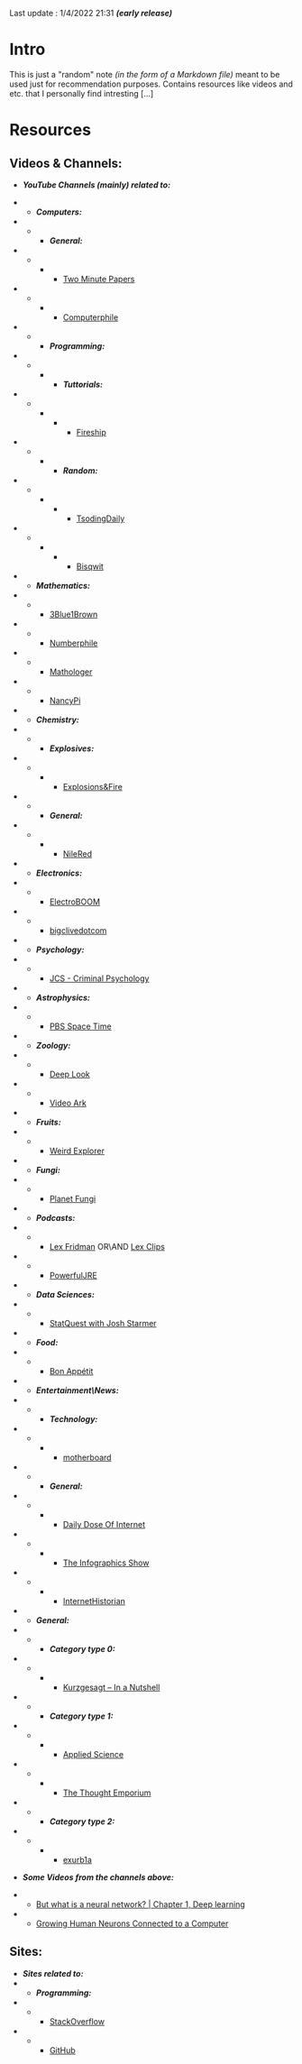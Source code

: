 Last update : 1/4/2022 21:31 ***(early release)***

# Intro 
This is just a "random" note *(in the form of a Markdown file)* meant to be used just for recommendation purposes. Contains resources like videos and etc. that I personally find intresting [...]   
   

# Resources
## Videos & Channels:
* ***YouTube Channels (mainly) related to:***
* * ***Computers:***
* * * ***General:***
* * * * [Two Minute Papers](https://www.youtube.com/c/K%C3%A1rolyZsolnai)
* * * * [Computerphile](https://www.youtube.com/user/Computerphile)
* * * ***Programming:***
* * * * ***Tuttorials:***
* * * * * [Fireship](https://www.youtube.com/c/Fireship)
* * * * ***Random:***
* * * * * [TsodingDaily](https://www.youtube.com/c/TsodingDaily)
* * * * * [Bisqwit](https://www.youtube.com/c/Bisqwit/)
* * ***Mathematics:***  
* * * [3Blue1Brown](https://www.youtube.com/c/3blue1brown)
* * * [Numberphile](https://www.youtube.com/c/numberphile)
* * * [Mathologer](https://www.youtube.com/c/Mathologer)
* * * [NancyPi](https://www.youtube.com/c/NancyPi)
* * ***Chemistry:***
* * * ***Explosives:***
* * * * [Explosions&Fire](https://www.youtube.com/c/ExplosionsFire2)
* * * ***General:***
* * * * [NileRed](https://www.youtube.com/c/NileRed)
* * ***Electronics:***
* * * [ElectroBOOM](https://www.youtube.com/c/Electroboom)
* * * [bigclivedotcom](https://www.youtube.com/c/Bigclive)
* * ***Psychology:***
* * * [JCS - Criminal Psychology](https://www.youtube.com/c/JCSCriminalPsychology)
* * ***Astrophysics:***
* * * [PBS Space Time](https://www.youtube.com/pbsspacetime/c)
* * ***Zoology:***
* * * [Deep Look](https://www.youtube.com/c/KQEDDeepLook)
* * * [Video Ark](https://www.youtube.com/c/VideoArk)
* * ***Fruits:***
* * * [Weird Explorer](https://www.youtube.com/c/WeirdExplorer)
* * ***Fungi:***
* * * [Planet Fungi](https://www.youtube.com/channel/UCUcAV0sDq_sC955ENdVJAVQ)
* * ***Podcasts:***
* * * [Lex Fridman](https://www.youtube.com/c/lexfridman) OR\AND [Lex Clips](https://www.youtube.com/c/LexClips)
* * * [PowerfulJRE](https://www.youtube.com/c/joerogan)
* * ***Data Sciences:***
* * * [StatQuest with Josh Starmer](https://www.youtube.com/c/joshstarmer)
* * ***Food:***
* * * [Bon Appétit](https://www.youtube.com/c/bonappetit)
* * ***Entertainment\News:***
* * * ***Technology:***
* * * * [motherboard](https://www.youtube.com/motherboard/)
* * * ***General:***
* * * * [Daily Dose Of Internet](https://www.youtube.com/c/DailyDoseOfInternet)
* * * * [The Infographics Show](https://www.youtube.com/c/TheInfographicsShowOFFICIAL)
* * * * [InternetHistorian](https://www.youtube.com/c/InternetHistorian) <!-- I might change this position-->
* * ***General:***
* * * ***Category type 0:***
* * * * [Kurzgesagt – In a Nutshell](https://www.youtube.com/c/inanutshell)
* * * ***Category type 1:***
* * * * [Applied Science](https://www.youtube.com/c/AppliedScience)
* * * * [The Thought Emporium](https://www.youtube.com/c/thethoughtemporium)
* * * ***Category type 2:***
* * * * [exurb1a](https://www.youtube.com/c/Exurb1a)

* ***Some Videos from the channels above:***
* * [But what is a neural network? | Chapter 1, Deep learning](https://www.youtube.com/watch?v=aircAruvnKk "Channel: 3Blue1Brown") 
* * [Growing Human Neurons Connected to a Computer](https://www.youtube.com/watch?v=V2YDApNRK3g "Channel: The Thought Emporium")


## Sites:
* ***Sites related to:*** 
* * ***Programming:***
* * * [StackOverflow](https://stackoverflow.com/)
* * * [GitHub](https://github.com/) 
